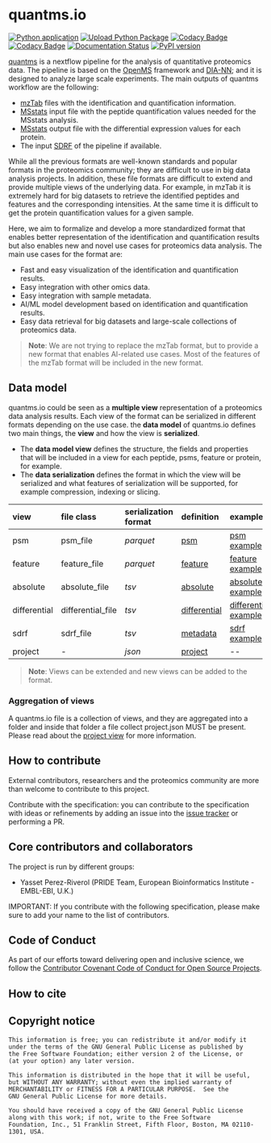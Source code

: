# quantms.io
[![Python application](https://github.com/bigbio/quantms.io/actions/workflows/python-app.yml/badge.svg?branch=dev)](https://github.com/bigbio/quantms.io/actions/workflows/python-app.yml)
[![Upload Python Package](https://github.com/bigbio/quantms.io/actions/workflows/python-publish.yml/badge.svg)](https://github.com/bigbio/quantms.io/actions/workflows/python-publish.yml)
[![Codacy Badge](https://app.codacy.com/project/badge/Grade/e71a662e8d4f483094576c1d8f8888c3)](https://app.codacy.com/gh/bigbio/quantms.io/dashboard?utm_source=gh&utm_medium=referral&utm_content=&utm_campaign=Badge_grade)
[![Codacy Badge](https://app.codacy.com/project/badge/Coverage/e71a662e8d4f483094576c1d8f8888c3)](https://app.codacy.com/gh/bigbio/quantms.io/dashboard?utm_source=gh&utm_medium=referral&utm_content=&utm_campaign=Badge_Coverage)
[![Documentation Status](https://readthedocs.org/projects/quantmsio/badge/?version=latest)](https://quantmsio.readthedocs.io/en/latest/?badge=latest)
[![PyPI version](https://badge.fury.io/py/quantmsio.svg)](https://badge.fury.io/py/quantmsio)

[quantms](https://quantms.org) is a nextflow pipeline for the analysis of quantitative proteomics data. The pipeline is based on the [OpenMS](https://www.openms.de/) framework and [DIA-NN](https://github.com/vdemichev/DiaNN); and it is designed to analyze large scale experiments. The main outputs of quantms workflow are the following: 

- [mzTab](https://github.com/HUPO-PSI/mzTab) files with the identification and quantification information.
- [MSstats](https://msstats.org/wp-content/uploads/2017/01/MSstats_v3.7.3_manual.pdf) input file with the peptide quantification values needed for the MSstats analysis.
- [MSstats](https://msstats.org/wp-content/uploads/2017/01/MSstats_v3.7.3_manual.pdf) output file with the differential expression values for each protein. 
- The input [SDRF](https://github.com/bigbio/proteomics-sample-metadata) of the pipeline if available. 

While all the previous formats are well-known standards and popular formats in the proteomics community; they are difficult to use in big data analysis projects. In addition, these file formats are difficult to extend and provide multiple views of the underlying data. For example, in mzTab it is extremely hard for big datasets to retrieve the identified peptides and features and the corresponding intensities. At the same time it is difficult to get the protein quantification values for a given sample.  

Here, we aim to formalize and develop a more standardized format that enables better representation of the identification and quantification results but also enables new and novel use cases for proteomics data analysis. The main use cases for the format are:  

- Fast and easy visualization of the identification and quantification results.
- Easy integration with other omics data.
- Easy integration with sample metadata.
- AI/ML model development based on identification and quantification results.
- Easy data retrieval for big datasets and large-scale collections of proteomics data.

>**Note**: We are not trying to replace the mzTab format, but to provide a new format that enables AI-related use cases. Most of the features of the mzTab format will be included in the new format.  

## Data model

quantms.io could be seen as a **multiple view** representation of a proteomics data analysis results. Each view of the format can be serialized in different formats depending on the use case. the **data model** of quantms.io defines two main things, the **view** and how the view is **serialized**. 

- The **data model view** defines the structure, the fields and properties that will be included in a view for each peptide, psms, feature or protein, for example.    
- The **data serialization** defines the format in which the view will be serialized and what features of serialization will be supported, for example compression, indexing or slicing.

| view         | file class        | serialization format | definition                                                      | example                                                                                                       |
|:-------------|:------------------|:---------------------|:----------------------------------------------------------------|:--------------------------------------------------------------------------------------------------------------|
| psm          | psm_file          | _parquet_            | [psm](docs/psm.rst)                                             | [psm example](docs/include/PXD002854-80934754-57c1-47e2-9951-787ef703a484.psm.parquet)                        |
| feature      | feature_file      | _parquet_            | [feature](docs/feature.rst)                                     | [feature example](docs/include/PXD004683-219a8a0a-d6a8-44c9-9e51-1851876d2f69.feature.parquet)                |
| absolute     | absolute_file     | _tsv_                | [absolute](docs/ae.rst)                                         | [absolute example](docs/include/PXD004683-quantms.tsv)                                                        |
| differential | differential_file | _tsv_                | [differential](docs/differential.rst)                           | [differential example](docs/include/PXD004683-219a8a0a-d6a8-44c9-9e51-1851876d2f69.differential.tsv)          |
| sdrf         | sdrf_file         | _tsv_                | [metadata](https://github.com/bigbio/proteomics-sample-metadata)| [sdrf example](https://github.com/bigbio/proteomics-sample-metadata/tree/master/annotated-projects/PXD000612) |
|project | - | _json_ | [project](docs/project.rst) | -- |

> **Note**: Views can be extended and new views can be added to the format.

### Aggregation of views

A quantms.io file is a collection of views, and they are aggregated into a folder and inside that folder a file collect project.json MUST be present. Please read about the [project view](docs/project.rst) for more information. 

## How to contribute

External contributors, researchers and the proteomics community are more than welcome to contribute to this project.

Contribute with the specification: you can contribute to the specification with ideas or refinements by adding an issue into the [issue tracker](https://github.com/bigbio/proteomics-quant-formats/issues) or performing a PR.

## Core contributors and collaborators

The project is run by different groups:

- Yasset Perez-Riverol (PRIDE Team, European Bioinformatics Institute - EMBL-EBI, U.K.)

IMPORTANT: If you contribute with the following specification, please make sure to add your name to the list of contributors.

## Code of Conduct

As part of our efforts toward delivering open and inclusive science, we follow the [Contributor Covenant Code of Conduct for Open Source Projects](https://www.contributor-covenant.org/version/2/0/code_of_conduct/).

## How to cite

## Copyright notice


    This information is free; you can redistribute it and/or modify it
    under the terms of the GNU General Public License as published by
    the Free Software Foundation; either version 2 of the License, or
    (at your option) any later version.

    This information is distributed in the hope that it will be useful,
    but WITHOUT ANY WARRANTY; without even the implied warranty of
    MERCHANTABILITY or FITNESS FOR A PARTICULAR PURPOSE.  See the
    GNU General Public License for more details.

    You should have received a copy of the GNU General Public License
    along with this work; if not, write to the Free Software
    Foundation, Inc., 51 Franklin Street, Fifth Floor, Boston, MA 02110-1301, USA.

